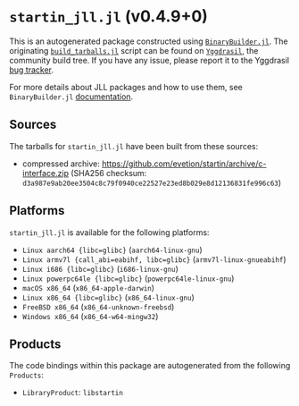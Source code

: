 # `startin_jll.jl` (v0.4.9+0)

This is an autogenerated package constructed using [`BinaryBuilder.jl`](https://github.com/JuliaPackaging/BinaryBuilder.jl). The originating [`build_tarballs.jl`](https://github.com/JuliaPackaging/Yggdrasil/blob/8ba4cb62052cf332dd41e7bf441cf72d8997849a/S/startin/build_tarballs.jl) script can be found on [`Yggdrasil`](https://github.com/JuliaPackaging/Yggdrasil/), the community build tree.  If you have any issue, please report it to the Yggdrasil [bug tracker](https://github.com/JuliaPackaging/Yggdrasil/issues).

For more details about JLL packages and how to use them, see `BinaryBuilder.jl` [documentation](https://juliapackaging.github.io/BinaryBuilder.jl/dev/jll/).

## Sources

The tarballs for `startin_jll.jl` have been built from these sources:

* compressed archive: https://github.com/evetion/startin/archive/c-interface.zip (SHA256 checksum: `d3a987e9ab20ee3504c8c79f0940ce22527e23ed8b029e8d12136831fe996c63`)

## Platforms

`startin_jll.jl` is available for the following platforms:

* `Linux aarch64 {libc=glibc}` (`aarch64-linux-gnu`)
* `Linux armv7l {call_abi=eabihf, libc=glibc}` (`armv7l-linux-gnueabihf`)
* `Linux i686 {libc=glibc}` (`i686-linux-gnu`)
* `Linux powerpc64le {libc=glibc}` (`powerpc64le-linux-gnu`)
* `macOS x86_64` (`x86_64-apple-darwin`)
* `Linux x86_64 {libc=glibc}` (`x86_64-linux-gnu`)
* `FreeBSD x86_64` (`x86_64-unknown-freebsd`)
* `Windows x86_64` (`x86_64-w64-mingw32`)

## Products

The code bindings within this package are autogenerated from the following `Products`:

* `LibraryProduct`: `libstartin`
